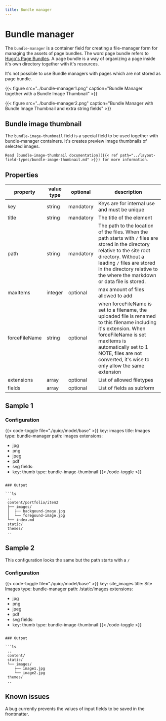 ```yaml
---
title: Bundle manager
---
```


# Bundle manager

The `bundle-manager` is a container field for creating a file-manager form for
managing the assets of page bundles. The word page bundle refers to [Hugo's
Page Bundles](https://gohugo.io/content-management/page-bundles/). A page
bundle is a way of organizing a page inside it's own directory together with
it's resources.

It's not possible to use Bundle managers with pages which are not stored as
page bundle.


{{< figure src="../bundle-manager1.png" caption="Bundle Manager together with a Bundle Image Thumbnail" >}}

{{< figure src="../bundle-manager2.png" caption="Bundle Manager with Bundle Image Thumbnail and extra string fields" >}}

## Bundle image thumbnail

The `bundle-image-thumbnail` field is a special field to be used together with
bundle-manager containers. It's creates preview image thumbnails of selected
images.

```Read [bundle-image-thumbnail documentation]({{< ref path="../layout-field-types/bundle-image-thumbnail.md" >}}) for more information.```

## Properties

| property    | value type | optional  | description                                  |
|-------------|------------|-----------|----------------------------------------------|
| key         | string     | mandatory | Keys are for internal use and must be unique |
| title       | string     | mandatory | The title of the element                     |
| path        | string     | mandatory | The path to the location of the files. When the path starts with `/` files are stored in the directory relative to the site root directory. Without a leading `/` files are stored in the directory relative to the where the markdown or data file is stored.        |
| maxItems    | integer    | optional  | max amount of files allowed to add           |
| forceFileName | string    | optional  | when forceFileName is set to a filename, the uploaded file is renamed to this filename including it's extension. When forceFileName is set maxItems is automatically set to 1 NOTE, files are not converted, it's wise to only allow the same extension  |
| extensions  | array      | optional  | List of allowed filetypes                    |
| fields      | array      | optional  | List of fields as subform                    |

## Sample 1

### Configuration

{{< code-toggle file="./quiqr/model/base" >}}
key: images
title: Images
type: bundle-manager
path: images
extensions:
  - jpg
  - png
  - jpeg
  - pdf
  - svg
fields:
  - key: thumb
    type: bundle-image-thumbnail
{{< /code-toggle >}}
```

### Output

```ls
 ..
 content/portfolio/item2
 ├── images/
 │  ├── backgound-image.jpg
 │  └── foregound-image.jpg
 └── index.md
 static/
 themes/
 ..
```

## Sample 2

This configuration looks the same but the path starts with a `/`
### Configuration

{{< code-toggle file="./quiqr/model/base" >}}
key: site_images
title: Site Images
type: bundle-manager
path: /static/images
extensions:
  - jpg
  - png
  - jpeg
  - pdf
  - svg
fields:
  - key: thumb
    type: bundle-image-thumbnail
{{< /code-toggle >}}
```

### Output

```ls
 ..
 content/
 static/
 └── images/
    ├── image1.jpg
    └── image2.jpg
 themes/
 ..
```

## Known issues

A bug currently prevents the values of input fields to be saved in the frontmatter.

